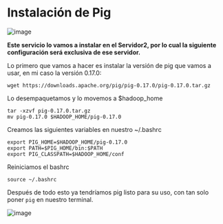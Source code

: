 # Instalación de Pig

![image](https://user-images.githubusercontent.com/123466051/235997235-4140061b-1324-47b6-b4b0-6ea1d42fc5f4.png)

**Este servicio lo vamos a instalar en el Servidor2, por lo cual la siguiente configuración será exclusiva de ese servidor.**

Lo primero que vamos a hacer es instalar la versión de pig que vamos a usar, en mi caso la versión 0.17.0:

```wget https://downloads.apache.org/pig/pig-0.17.0/pig-0.17.0.tar.gz```


Lo desempaquetamos y lo movemos a $hadoop_home

```
tar -xzvf pig-0.17.0.tar.gz
mv pig-0.17.0 $HADOOP_HOME/pig-0.17.0
```


Creamos las siguientes variables en nuestro ~/.bashrc

```
export PIG_HOME=$HADOOP_HOME/pig-0.17.0
export PATH=$PIG_HOME/bin:$PATH
export PIG_CLASSPATH=$HADOOP_HOME/conf
```

Reiniciamos el bashrc

```source ~/.bashrc```

Después de todo esto ya tendríamos pig listo para su uso, con tan solo poner ```pig``` en nuestro terminal.

![image](https://github.com/Franmc027/Hadoop-Cluster/assets/123466051/2cc322d1-0f5e-4071-a345-81c19c44bc9c)





